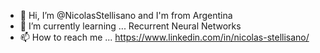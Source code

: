 - 👋 Hi, I’m @NicolasStellisano and I'm from Argentina
- 🌱 I’m currently learning ... Recurrent Neural Networks
- 📫 How to reach me ... https://www.linkedin.com/in/nicolas-stellisano/

<!---
NicolasStellisano/NicolasStellisano is a ✨ special ✨ repository because its `README.md` (this file) appears on your GitHub profile.
You can click the Preview link to take a look at your changes.
--->

